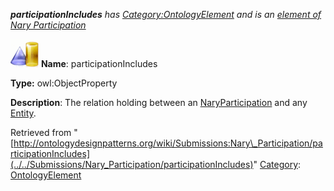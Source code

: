 ___participationIncludes__ has [Category:OntologyElement](../../Category/OntologyElement "Category:OntologyElement") and is an [element of](../../Property/ElementOf "Property:ElementOf") [Nary Participation](../../Submissions/Nary_Participation "Submissions:Nary Participation")_


  




[![ObjectProperty](../../images/thumb/c/c3/ObjectProperty.gif/45px-ObjectProperty.gif)](../../Image/ObjectProperty.gif "ObjectProperty")
__Name__: participationIncludes 


__Type:__ owl:ObjectProperty 


__Description__: The relation holding between an  [NaryParticipation](../../Submissions/Nary_Participation/NaryParticipation "Submissions:Nary Participation/NaryParticipation") and any  [Entity](../../Submissions/Situation/Entity "Submissions:Situation/Entity"). 





Retrieved from "[http://ontologydesignpatterns.org/wiki/Submissions:Nary\_Participation/participationIncludes](../../Submissions/Nary_Participation/participationIncludes)"
 [Category](http://ontologydesignpatterns.org/wiki/Special:Categories "Special:Categories"): [OntologyElement](../../Category/OntologyElement "Category:OntologyElement")